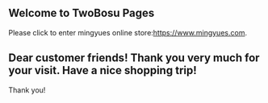 ## Welcome to TwoBosu Pages

Please click to enter mingyues online store:https://www.mingyues.com.

## Dear customer friends! Thank you very much for your visit. Have a nice shopping trip! 

Thank you!

